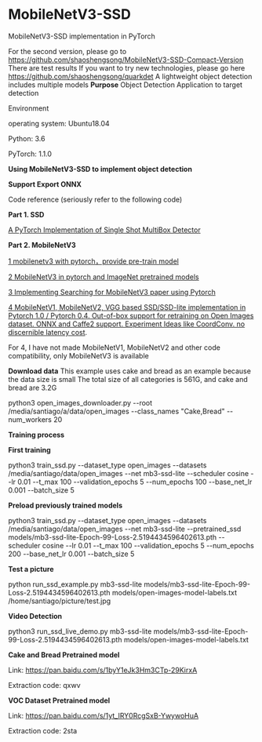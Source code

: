 # MobileNetV3-SSD


MobileNetV3-SSD implementation in PyTorch 

For the second version, please go to https://github.com/shaoshengsong/MobileNetV3-SSD-Compact-Version
There are test results
If you want to try new technologies, please go here https://github.com/shaoshengsong/quarkdet
A lightweight object detection includes multiple models
**Purpose**
Object Detection 
Application to target detection

Environment

operating system: Ubuntu18.04

Python: 3.6

PyTorch: 1.1.0


**Using MobileNetV3-SSD to implement object detection**

**Support Export ONNX**

Code reference (seriously refer to the following code)


**Part 1. SSD**


[A PyTorch Implementation of Single Shot MultiBox Detector ](https://github.com/amdegroot/ssd.pytorch)

**Part 2. MobileNetV3**

[1 mobilenetv3 with pytorch，provide pre-train model](https://github.com/xiaolai-sqlai/mobilenetv3) 


[2 MobileNetV3 in pytorch and ImageNet pretrained models ](https://github.com/kuan-wang/pytorch-mobilenet-v3)


[3 Implementing Searching for MobileNetV3 paper using Pytorch ](https://github.com/leaderj1001/MobileNetV3-Pytorch)


[4 MobileNetV1, MobileNetV2, VGG based SSD/SSD-lite implementation in Pytorch 1.0 / Pytorch 0.4. Out-of-box support for retraining on Open Images dataset. ONNX and Caffe2 support. Experiment Ideas like CoordConv. 
no discernible latency cost](https://github.com/qfgaohao/pytorch-ssd).


For 4, I have not made MobileNetV1, MobileNetV2 and other code compatibility, only MobileNetV3 is available

**Download data**
This example uses cake and bread as an example because the data size is small
The total size of all categories is 561G, and cake and bread are 3.2G

python3 open_images_downloader.py --root /media/santiago/a/data/open_images --class_names "Cake,Bread" --num_workers 20


**Training process**

**First training**

python3 train_ssd.py --dataset_type open_images --datasets /media/santiago/data/open_images --net mb3-ssd-lite  --scheduler cosine --lr 0.01 --t_max 100 --validation_epochs 5 --num_epochs 100 --base_net_lr 0.001  --batch_size 5


**Preload previously trained models**

python3 train_ssd.py --dataset_type open_images --datasets /media/santiago/data/open_images --net mb3-ssd-lite --pretrained_ssd models/mb3-ssd-lite-Epoch-99-Loss-2.5194434596402613.pth  --scheduler cosine --lr 0.01 --t_max 100 --validation_epochs 5 --num_epochs 200 --base_net_lr 0.001  --batch_size 5


**Test a picture**

python run_ssd_example.py mb3-ssd-lite models/mb3-ssd-lite-Epoch-99-Loss-2.5194434596402613.pth models/open-images-model-labels.txt /home/santiago/picture/test.jpg

**Video Detection**

python3 run_ssd_live_demo.py mb3-ssd-lite models/mb3-ssd-lite-Epoch-99-Loss-2.5194434596402613.pth models/open-images-model-labels.txt


**Cake and Bread Pretrained model**


Link: https://pan.baidu.com/s/1byY1eJk3Hm3CTp-29KirxA

Extraction code: qxwv

**VOC Dataset Pretrained model**

Link: https://pan.baidu.com/s/1yt_IRY0RcgSxB-YwywoHuA

Extraction code: 2sta
